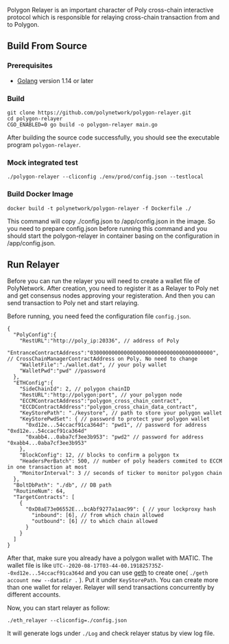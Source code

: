 Polygon Relayer is an important character of Poly cross-chain interactive protocol which is responsible for relaying cross-chain transaction from and to Polygon.

## Build From Source

### Prerequisites

- [Golang](https://golang.org/doc/install) version 1.14 or later

### Build

```shell
git clone https://github.com/polynetwork/polygon-relayer.git
cd polygon-relayer
CGO_ENABLED=0 go build -o polygon-relayer main.go
```

After building the source code successfully,  you should see the executable program `polygon-relayer`. 

### Mock integrated test
```shell
./polygon-relayer --cliconfig ./env/prod/config.json --testlocal
```
### Build Docker Image

```
docker build -t polynetwork/polygon-relayer -f Dockerfile ./
```

This command will copy ./config.json to /app/config.json in the image. So you need to prepare config.json before running this command and you should start the polygon-relayer in container basing on the configuration in /app/config.json.

## Run Relayer

Before you can run the relayer you will need to create a wallet file of PolyNetwork. After creation, you need to register it as a Relayer to Poly net and get consensus nodes approving your registeration. And then you can send transaction to Poly net and start relaying.

Before running, you need feed the configuration file `config.json`.

```
{
  "PolyConfig":{
    "RestURL":"http://poly_ip:20336", // address of Poly
    "EntranceContractAddress":"0300000000000000000000000000000000000000", // CrossChainManagerContractAddress on Poly. No need to change
    "WalletFile":"./wallet.dat", // your poly wallet
    "WalletPwd":"pwd" //password
  },
  "ETHConfig":{
    "SideChainId": 2, // polygon chainID
    "RestURL":"http://polygon:port", // your polygon node 
    "ECCMContractAddress":"polygon_cross_chain_contract", 
    "ECCDContractAddress":"polygon_cross_chain_data_contract",
    "KeyStorePath": "./keystore", // path to store your polygon wallet
    "KeyStorePwdSet": { // password to protect your polygon wallet
      "0xd12e...54ccacf91ca364d": "pwd1", // password for address "0xd12e...54ccacf91ca364d"
      "0xabb4...0aba7cf3ee3b953": "pwd2" // password for address "0xabb4...0aba7cf3ee3b953"
    },
    "BlockConfig": 12, // blocks to confirm a polygon tx
    "HeadersPerBatch": 500, // number of poly headers commited to ECCM in one transaction at most
    "MonitorInterval": 3 // seconds of ticker to monitor polygon chain
  },
  "BoltDbPath": "./db", // DB path
  "RoutineNum": 64,
  "TargetContracts": [
    {
      "0xD8aE73e06552E...bcAbf9277a1aac99": { // your lockproxy hash
        "inbound": [6], // from which chain allowed
        "outbound": [6] // to which chain allowed
      }
    }
  ]
}
```

After that, make sure you already have a polygon wallet with MATIC. The wallet file is like `UTC--2020-08-17T03-44-00.191825735Z--0xd12e...54ccacf91ca364d` and you can use [geth](https://github.com/ethereum/go-ethereum) to create one( `./geth account new --datadir .` ). Put it under `KeyStorePath`. You can create more than one wallet for relayer. Relayer will send transactions concurrently by different accounts.

Now, you can start relayer as follow: 

```shell
./eth_relayer --cliconfig=./config.json 
```

It will generate logs under `./Log` and check relayer status by view log file.

